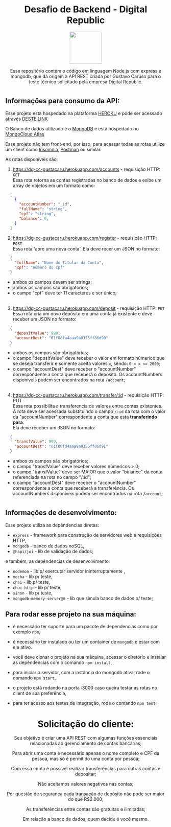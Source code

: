 <div align="center">

# Desafio de Backend - Digital Republic
  
  <img width="100px" src="https://media-exp1.licdn.com/dms/image/C4D0BAQEezQzUHoUtcA/company-logo_200_200/0/1625683637278?e=2159024400&v=beta&t=IkDZT_-SGgEJQeHI3Lb7PKhlfqWAoemj56tBrLKFDhw" />

Esse repositório contém o código em linguagem Node.js com express e mongodb, que dá origem a API REST criada por Gustavo Caruso para o teste técnico solicitado pela empresa Digital Republic.

</div>

#

## Informações para consumo da API:

Esse projeto esta hospedado na plataforma <a href="https://www.heroku.com/">HEROKU</a> e pode ser acessado através <a href="https://dg-cc-gustacaru.herokuapp.com/">DESTE LINK</a>

O Banco de dados utilizado é o <a href="https://www.mongodb.com/">MongoDB</a> e está hospedado no <a href="https://cloud.mongodb.com/">MongoCloud Atlas</a>

Esse projeto não tem front-end, por isso, para acessar todas as rotas utilize um client como 
<a href="https://insomnia.rest/">Insomnia</a>, <a href="https://www.postman.com/">Postman</a> ou similar.

As rotas disponíveis são:

  1. https://dg-cc-gustacaru.herokuapp.com/accounts - requisição HTTP: `GET` <br>
    Essa rota retorna as contas registradas no banco de dados e exibe um array de objetos em um formato como:

  ```json
    [
      {
        "accountNumber": "_id",
        "fullName": "string",
        "cpf": "string",
        "balance": 0,
      }
    ]
  ```

  2. https://dg-cc-gustacaru.herokuapp.com/register - requisição HTTP: `POST` <br>
    Essa rota 'abre uma nova conta'. Ela deve recer um JSON no formato:

  ```json
    {
      "fullName": "Nome do Titular da Conta",
      "cpf": "número do cpf" 
    }
  ```
  - ambos os campos devem ser strings;
  - ambos os campos são obrigatórios;
  - o campo "cpf" deve ter 11 caracteres e ser único; 
  <br><br>

  3. https://dg-cc-gustacaru.herokuapp.com/deposit - requisição HTTP: `PUT` <br>
    Essa rota cria um novo depósito em uma conta já existente e deve receber um JSON no formato:

  ```json
    {
      "depositValue": 999,
      "accountDest": "61f08fa4aaa9a0355ff86d90"
    }
  ```
  - ambos os campos são obrigatórios;
  - o campo "depositValue" deve receber o valor em formato númerico que se deseja transferir e somente aceita valores `x`, sendo: `0 < x <= 2000`;
  - o campo "accountDest" deve receber o "accountNumber" correspondente a conta que receberá o deposito. Os accountNumbers disponíveis podem ser encontrados na rota `/account`;
  <br><br>


  4. https://dg-cc-gustacaru.herokuapp.com/transfer/:id - requisição HTTP: PUT <br>
    Essa rota possibilita a transferencia de valores entre contas existentes. <br>
    A rota deve ser acessada substituindo o campo `/:id` da rota com o valor da "accountNumber" correspondente a conta que esta **transferindo para**. <br>
    Ela deve receber um JSON no formato:

  ```json
    {
      "transfValue": 999,
      "accountDest": "61f08fd4aaa9a0355ff86d91"
    }
  ```
  - ambos os campos são obrigatórios;
  - o campo "transfValue" deve receber valores númericos > 0;
  - o campo "transfValue" deve ser MAIOR que o valor "balance" da conta referenciada na rota no campo "/:id";
  - o campo "accountDest" deve receber o "accountNumber" correspondente a conta que receberá a transferência. Os accountNumbers disponíveis podem ser encontrados na rota `/account`;

#

## Informações de desenvolvimento:

Esse projeto utiliza as depêndencias diretas:
- `express` - framework para construção de servidores web e requisições HTTP,
- `mongodb` - banco de dados noSQL,
- `@hapi/joi` - lib de validação de dados;

e também, as depêndencias de desenvolvimento:
- `nodemon` - lib p/ exercutar servidor ininterruptamente ,
- `mocha` - lib p/ teste,
- `chai` - lib p/ teste,
- `chai-http` - lib p/ teste,
- `sinon` - lib p/ teste,
- `mongodb-memory-server@6` - lib que simula banco de dados p/ teste;

## Para rodar esse projeto na sua máquina:
- é necessário ter suporte para um pacote de dependencias como por exemplo `npm`,
- é necessário ter instalado ou ter um container de `mongodb` e estar com ele ativo.

- você deve clonar o projeto na sua máquina, acessar o diretório e instalar as depêndencias com o comando `npm install`,
- para iniciar o servidor, com a instância do mongodb ativa, rode o comando `npm start`,
- o projeto está rodando na porta :3000 caso queira testar as rotas no client de sua preferência,
- para ter acesso aos testes de integração, rode o comando `npm test`;

#

<div align="center">

# Solicitação do cliente:

Seu objetivo é criar uma API REST com algumas funções essenciais relacionadas ao gerenciamento de contas bancárias;

  Para abrir uma conta é necessário apenas o nome completo e CPF da pessoa, mas só é permitido uma conta por pessoa;

  Com essa conta é possível realizar transferências para outras contas e depositar;

  Não aceitamos valores negativos nas contas;

  Por questão de segurança cada transação de depósito não pode ser maior do que R$2.000;
  
  As transferências entre contas são gratuitas e ilimitadas;

Em relação a banco de dados, quem decide é você mesmo.

</div>
